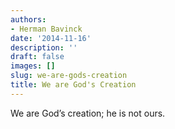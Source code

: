 ```yaml
---
authors:
- Herman Bavinck
date: '2014-11-16'
description: ''
draft: false
images: []
slug: we-are-gods-creation
title: We are God's Creation
---
```


We are God’s creation; he is not ours.